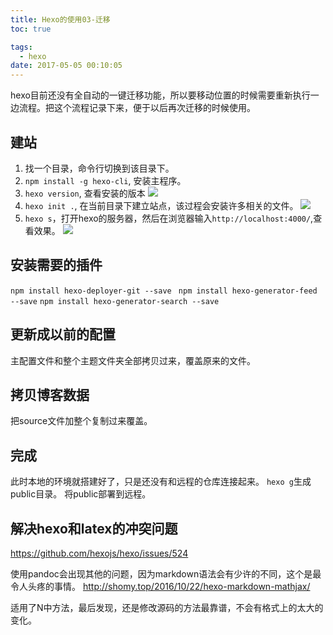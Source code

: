 ```yaml
---
title: Hexo的使用03-迁移
toc: true

tags:
  - hexo
date: 2017-05-05 00:10:05
---
```


hexo目前还没有全自动的一键迁移功能，所以要移动位置的时候需要重新执行一边流程。把这个流程记录下来，便于以后再次迁移的时候使用。

<!--more-->

## 建站

1. 找一个目录，命令行切换到该目录下。
2. `npm install -g hexo-cli`, 安装主程序。
3. `hexo version`, 查看安装的版本
![](QQ截图20170505001427.png)
4. `hexo init .`, 在当前目录下建立站点，该过程会安装许多相关的文件。
![](QQ截图20170505001745.png)
5. `hexo s`，打开hexo的服务器，然后在浏览器输入`http://localhost:4000/`,查看效果。
![](QQ截图20170505002008.png)

## 安装需要的插件

`npm install hexo-deployer-git --save`
` npm install hexo-generator-feed --save`
`npm install hexo-generator-search --save`

## 更新成以前的配置

主配置文件和整个主题文件夹全部拷贝过来，覆盖原来的文件。

## 拷贝博客数据

把source文件加整个复制过来覆盖。

## 完成

此时本地的环境就搭建好了，只是还没有和远程的仓库连接起来。
`hexo g`生成public目录。
将public部署到远程。

## 解决hexo和latex的冲突问题

https://github.com/hexojs/hexo/issues/524

使用pandoc会出现其他的问题，因为markdown语法会有少许的不同，这个是最令人头疼的事情。
http://shomy.top/2016/10/22/hexo-markdown-mathjax/

适用了N中方法，最后发现，还是修改源码的方法最靠谱，不会有格式上的太大的变化。
